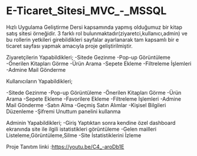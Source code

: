 # E-Ticaret_Sitesi_MVC_-_MSSQL
Hızlı Uygulama Geliştirme Dersi kapsamında yapmış olduğumuz bir kitap satış sitesi örneğidir. 3 farklı rol bulunmaktadır(ziyaretci,kullanıcı,admin) ve bu rollerin yetkileri girebildikleri sayfalar ayarlanarak tam kapsamlı bir e ticaret sayfası yapmak amacıyla proje geliştirilmiştir.

Ziyaretçilerin Yapabildikleri; -Sitede Gezinme -Pop-up Görüntüleme -Önerilen Kitapları Görme -Ürün Arama -Sepete Ekleme -Filtreleme İşlemleri -Admine Mail Gönderme

Kullanıcıların Yapabildikleri;

-Sitede Gezinme -Pop-up Görüntüleme -Önerilen Kitapları Görme -Ürün Arama -Sepete Ekleme -Favorilere Ekleme -Filtreleme İşlemleri -Admine Mail Gönderme -Satın Alma -Geçmiş Satın Alımlar -Kişisel Bilgileri Düzenleme -Şifremi Unuttum panelini kullanma

Adminin Yapabildikleri; -Giriş Yaptıktan sonra kendine özel dashboard ekranında site ile ilgili istatistikleri görüntüleme -Gelen mailleri Listeleme,Görüntüleme,Silme -Site İstatistiklerini İzleme

Proje Tanıtım linki :https://youtu.be/C4_-aroDb1E
